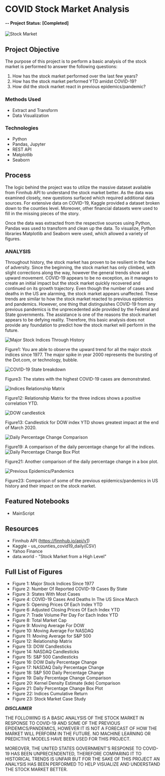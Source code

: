 # COVID Stock Market Analysis
#### -- Project Status: [Completed]

![Stock Market](Figures/stockmarket.jpg)

## Project Objective
The purpose of this project is to perform a basic analysis of the stock market is performed to answer the following questions:

1. How has the stock market performed over the last few years?
2. How has the stock market performed YTD amidst COVID-19?
3. How did the stock market react in previous epidemics/pandemic?

### Methods Used
* Extract and Transform
* Data Visualization

### Technologies
* Python
* Pandas, Jupyter
* REST API
* Matplotlib
* Seaborn

## Process
The logic behind the project was to utilize the massive dataset available from Finnhub API to understand the stock market better. As the data was examined closely, new questions surfaced which required additional data sources. For extensive data on COVID-19, Kaggle provided a dataset broken down to the counties level. Moreover, other financial datasets were used to fill in the missing pieces of the story.

Once the data was extracted from the respective sources using Python, Pandas was used to transform and clean up the data. To visualize, Python libraries Matplotlib and Seaborn were used, which allowed a variety of figures.

### ANALYSIS
Throughout history, the stock market has proven to be resilient in the face of adversity. Since the beginning, the stock market has only climbed, with slight corrections along the way, however the general trends show and upward movement. COVID-19 appears to be no exception, as it manages to create an initial impact but the stock market quickly recovered and continued on its growth trajectory. Even though the number of cases and deaths in the US are alarming, the stock market appears unaffected. These trends are similar to how the stock market reacted to previous epidemics and pandemics. However, one thing that distinguishes COVID-19 from any previous pandemics is the unprecedented aide provided by the Federal and State governments. The assistance is one of the reasons the stock market appears to be defying reality. Therefore, this basic analysis does not provide any foundation to predict how the stock market will perform in the future.

![Major Stock Indices Through History](Figures/Figure1.png)

Figure1: You are able to observe the upward trend for all the major stock indices since 1977. The major spike in year 2000 represents the bursting of the Dot.com, or technology, bubble.

![COVID-19 State breakdown](Figures/Figure3.png)

Figure3: The states with the highest COVID-19 cases are demonstrated.

![Indices Relationship Matrix](Figures/Figure12.png)

Figure12: Relationship Matrix for the three indices shows a positive correlation YTD.

![DOW candlestick](Figures/Figure13.png)

Figure13: Candlestick for DOW index YTD shows greatest impact at the end of March 2020.

![Daily Percentage Change Comparison](Figures/Figure19.png)

Figure19: A comparison of the daily percentage change for all the indices.
![Daily Percentage Change Box Plot](Figures/Figure21.png)

Figure21: Another comparison of the daily percentage change in a box plot.

![Previous Epidemics/Pandemics](Figures/Figure23.png)

Figure23: Comparison of some of the previous epidemics/pandemics in US history and their impact on the stock market.

## Featured Notebooks
* MainScript

## Resources
* Finnhub API (https://finnhub.io/api/v1)
* Kaggle - us_counties_covid19_daily(CSV)
* Yahoo Finance
* data.world - "Stock Market from a High Level"

## Full List of Figures
* Figure 1: Major Stock Indices Since 1977
* Figure 2: Number Of Reported COVID-19 Cases By State
* Figure 3: States With Most Cases
* Figure 4: COVID-19 Cases And Deaths In The US Since March
* Figure 5: Opening Prices Of Each Index YTD
* Figure 6: Adjusted Closing Prices Of Each Index YTD
* Figure 7: Trade Volume Per Day For Each Index YTD
* Figure 8: Total Market Cap
* Figure 9: Moving Average For DOW
* Figure 10: Moving Average For NASDAQ
* Figure 11: Moving Average for S&P 500
* Figure 12: Relationship Matrix
* Figure 13: DOW Candlesticks
* Figure 14: NASDAQ Candlesticks
* Figure 15: S&P 500 Candlesticks
* Figure 16: DOW Daily Percentage Change
* Figure 17: NASDAQ Daily Percentage Change
* Figure 18: S&P 500 Daily Percentage Change
* Figure 19: Daily Percentage Change Comparison
* Figure 20: Kernel Density Estimate (kde) Comparison
* Figure 21: Daily Percentage Change Box Plot
* Figure 22: Indices Cumulative Return
* Figure 23: Stock Market Case Study

***DISCLAIMER***

THE FOLLOWING IS A BASIC ANALYSIS OF THE STOCK MARKET IN RESPONSE TO COVID-19 AND SOME OF THE PREVIOUS EPIDEMICS/PANDEMICS, HOWEVER IT IS NOT A FORECAST OF HOW THE MARKET WILL PERFORM IN THE FUTURE. NO MACHINE LEARNING OR PREDICTIVE MODELS HAVE BEEN USED FOR THIS PROJECT.

MOREOVER, THE UNITED STATES GOVERNMENT'S RESPONSE TO COVID-19 HAS BEEN UNPRECENDENTED, THEREFORE COMPARING IT TO HISTORICAL TRENDS IS UNFAIR BUT FOR THE SAKE OF THIS PROJECT AN ANALYSIS HAS BEEN PERFORMED TO HELP VISUALIZE AND UNDERSTAND THE STOCK MARKET BETTER.
